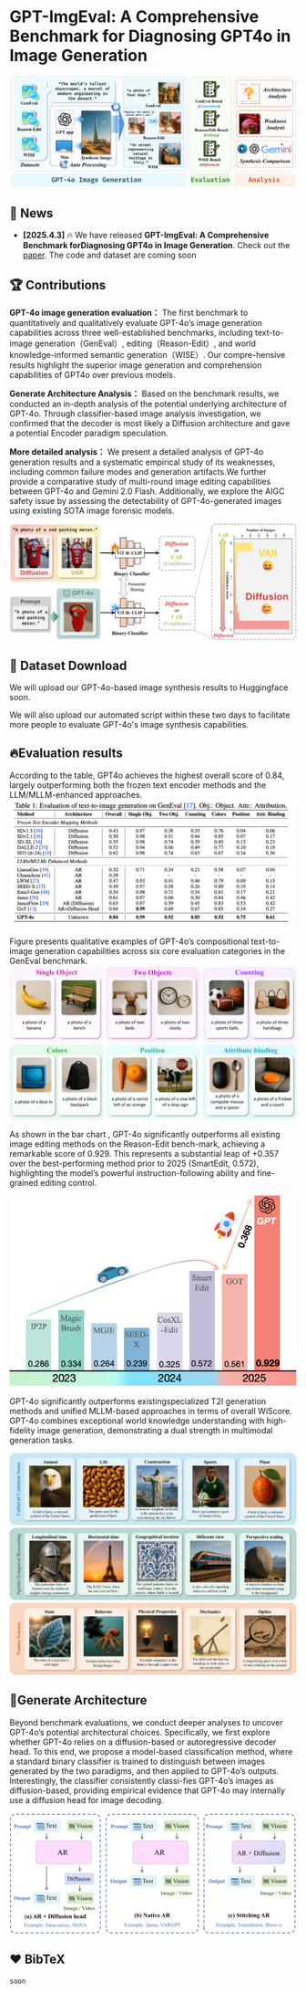 # GPT-ImgEval: A Comprehensive Benchmark for Diagnosing GPT4o in Image Generation

![method](pipeline.jpg)

## 📰 News

* **[2025.4.3]**  🔥 We have released **GPT-ImgEval: A Comprehensive Benchmark forDiagnosing GPT4o in Image Generation**. Check out the [paper](https://arxiv.org/pdf/2504.02782). The code and dataset are coming soon

## 🏆 Contributions

**GPT-4o image generation evaluation：** The first benchmark to quantitatively and qualitatively evaluate GPT-4o’s image generation capabilities across three well-established benchmarks, including text-to-image generation（GenEval）, editing（Reason-Edit）, and world knowledge-informed semantic generation（WISE）. Our compre-hensive results highlight the superior image generation and comprehension capabilities of GPT4o over previous models.

**Generate Architecture Analysis：** Based on the benchmark results, we conducted an in-depth analysis of the potential underlying architecture of GPT-4o. Through classifier-based image analysis investigation, we confirmed that the decoder is most likely a Diffusion architecture and gave a potential Encoder paradigm speculation.

**More detailed analysis：** We present a detailed analysis of GPT-4o generation results and a systematic empirical study of its weaknesses, including common failure modes and generation artifacts.We further provide a comparative study of multi-round image editing capabilities between GPT-4o and Gemini 2.0 Flash. Additionally, we explore the AIGC safety issue by assessing the detectability of GPT-4o-generated images using existing SOTA image forensic models.

![Classified](GPT_Structure_Detection.jpg)

## 🤗 Dataset Download

We will upload our GPT-4o-based image synthesis results to Huggingface soon.

We will also upload our automated script within these two days to facilitate more people to evaluate GPT-4o's image synthesis capabilities.

## 🔥Evaluation results

According to the table, GPT4o achieves the highest overall score of 0.84, largely outperforming both the frozen text encoder methods and the LLM/MLLM-enhanced approaches. 
![Table1](Geneval.jpg)


Figure presents qualitative examples of GPT-4o’s compositional text-to-image generation capabilities across six core evaluation categories in the GenEval benchmark.
![Geneval](GenEval_cases.jpg)

As shown in the bar chart , GPT-4o significantly outperforms all existing image editing methods on the Reason-Edit bench-mark, achieving a remarkable score of 0.929. This represents a substantial leap of +0.357 over the best-performing method prior to 2025 (SmartEdit, 0.572), highlighting the model’s powerful instruction-following ability and fine-grained editing control.

<img src="EvalScore_bar.jpg" alt="Table2" width="600">


GPT-4o significantly outperforms existingspecialized T2I generation methods and unified MLLM-based approaches in terms of overall WiScore. GPT-4o combines exceptional world knowledge understanding with high-fidelity image generation, demonstrating a dual strength in multimodal generation tasks.

![Table3](WISE_case.jpg)


## 🤔Generate Architecture

Beyond benchmark evaluations, we conduct deeper analyses to uncover GPT-4o’s potential architectural choices. Specifically, we first explore whether GPT-4o relies on a diffusion-based or autoregressive decoder head. To this end, we propose a model-based classification method, where a standard binary classifier is trained to distinguish between images generated by the two paradigms, and then applied to GPT-4o’s outputs. Interestingly, the classifier consistently classi-fies GPT-4o’s images as diffusion-based, providing empirical evidence that GPT-4o may internally use a diffusion head for image decoding. 

![Structure](Structure.jpg)



## ❤️ BibTeX 

```
soon

```








